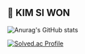 ## 🫠 KIM SI WON

![Anurag's GitHub stats](https://github-readme-stats.vercel.app/api?username=seaniiio&show_icons=true&bg_color=00000000)

[![Solved.ac Profile](http://mazassumnida.wtf/api/v2/generate_badge?boj=cnc4750)](https://solved.ac/cnc4750/)
<!--
**seaniiio/seaniiio** is a ✨ _special_ ✨ repository because its `README.md` (this file) appears on your GitHub profile.

Here are some ideas to get you started:

- 🔭 I’m currently working on ...
- 🌱 I’m currently learning ...
- 👯 I’m looking to collaborate on ...
- 🤔 I’m looking for help with ...
- 💬 Ask me about ...
- 📫 How to reach me: ...
- 😄 Pronouns: ...
- ⚡ Fun fact: ...
-->
